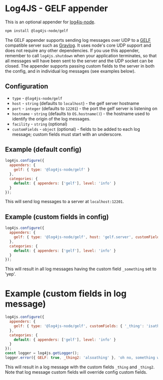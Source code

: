 # Log4JS - GELF appender

This is an optional appender for [log4js-node](https://log4js-node.github.io/log4js-node/).
```bash
npm install @log4js-node/gelf
```

The GELF appender supports sending log messages over UDP to a [GELF](http://docs.graylog.org/en/2.2/pages/gelf.html) compatible server such as [Graylog](https://www.graylog.org). It uses node's core UDP support and does not require any other dependencies. If you use this appender, remember to call `log4js.shutdown` when your application terminates, so that all messages will have been sent to the server and the UDP socket can be closed. The appender supports passing custom fields to the server in both the config, and in individual log messages (see examples below).

## Configuration

* `type` - `@log4js-node/gelf`
* `host` - `string` (defaults to `localhost`) - the gelf server hostname
* `port` - `integer` (defaults to `12201`) - the port the gelf server is listening on
* `hostname` - `string` (defaults to `OS.hostname()`) - the hostname used to identify the origin of the log messages.
* `facility` - `string` (optional)
* `customFields` - `object` (optional) - fields to be added to each log message; custom fields must start with an underscore.

## Example (default config)
```javascript
log4js.configure({
  appenders: {
    gelf: { type: '@log4js-node/gelf' }
  },
  categories: {
    default: { appenders: ['gelf'], level: 'info' }
  }
});
```
This will send log messages to a server at `localhost:12201`.

## Example (custom fields in config)
```javascript
log4js.configure({
  appenders: {
    gelf: { type: '@log4js-node/gelf', host: 'gelf.server', customFields: { '_something': 'yep' } }
  },
  categories: {
    default: { appenders: ['gelf'], level: 'info' }
  }
});
```
This will result in all log messages having the custom field `_something` set to 'yep'.

# Example (custom fields in log message)
```javascript
log4js.configure({
  appenders: {
    gelf: { type: '@log4js-node/gelf', customFields: { '_thing': 'isathing' } }
  },
  categories: {
    default: { appenders: ['gelf'], level: 'info' }
  }
});
const logger = log4js.getLogger();
logger.error({ GELF: true, _thing2: 'alsoathing' }, 'oh no, something went wrong');
```
This will result in a log message with the custom fields `_thing` and `_thing2`. Note that log message custom fields will override config custom fields.
